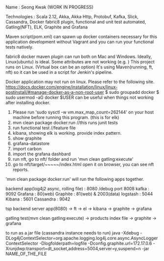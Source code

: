 Name : Seong Kwak (WORK IN PROGRESS)

Technologies : Scala 2.12, Akka, Akka Http, Protobuf, Kafka, Slick, Cassandra, Docker fabric8 plugin, functional and unit test automated, Gatling(NFT), ELK, Graphite and Grafana

Maven script(pom.xml) can spawn up docker containers necessary for this application development without Vagrant and you can run your functional tests natively.

fabric8 docker maven plugin can run both on Mac and Windows. Ideally, Linux(ubuntu) is ideal. Some attributes are not working (e.g. <port> <wait>)
This project runs on Linux. (Virtual box can be an option)
It's using Maven(running, ft, nft) so it can be used in a script for Jenkin's pipeline.

Docker application may not run on linux. Please refer to the following site.
https://docs.docker.com/engine/installation/linux/linux-postinstall/#manage-docker-as-a-non-root-user
$ sudo groupadd docker
$ sudo usermod -aG docker $USER
can be useful when things not working after installing docker.

1. Please run 'sudo sysctl -w vm.max_map_count=262144' on your host machine before running this program. (this is for elk)
2. mvn clean package docker:run //this runs junit tests
3. run functional test //feature file
4. kibana, showing elk is working. provide index pattern.
5. show graphite
6. grafana-datastore
7. import carbon
8. import the grafana dashbard
9. run nft, go to nft/ folder and run 'mvn clean gatling:execute'
10. go to nft/target/~~~~~/index.html open it on browser, you can see nft reports.

'mvn clean package docker:run' will run the following apps together.

backend app(log4j2 async, rolling file) : 8080 /debug port 8008
kafka : 9092
Grafana : 80(web)
Graphite : 81(web) & 2003(data)
logstash : 5044
Kibana : 5601
Cassandra : 9042

tsp backend server   app(8080) -> ft       -> el       -> kibana
                               -> graphite -> grafana

gatling test(mvn clean gatling:execute) -> products index file
                                        -> graphite -> grafana

to run as a jar file (cassandra instance needs to run)
java
-Xdebug
-DLog4jContextSelector=org.apache.logging.log4j.core.async.AsyncLoggerContextSelector
-Dlogfolderpath=logfile
-Dconfig.graphite.url=172.17.0.6
-Xrunjdwp:transport=dt_socket,address=5004,server=y,suspend=n
-jar NAME_OF_THE_FILE